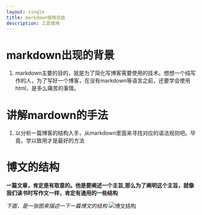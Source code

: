 ```yaml
---
layout: single
title: markdown使用总结
description: 工具使用
---
```


# markdown出现的背景
1. markdown主要的目的，就是为了简化写博客需要使用的技术。想想一个纯写作的人，为了写好一个博客，在没有markdown等语言之前，还要学会使用html，是多么痛苦的事情。

# 讲解mardown的手法
1. 以分析一篇博客的结构入手，从markdown里面来寻找对应的语法规则吧。毕竟，学以致用才是最好的方法

# 博文的结构

**一篇文章，肯定是有取意的。他是要阐述一个主旨,那么为了阐明这个主旨，就像我们读书时写作文一样，肯定有通用的一些结构**

*下面，是一张图来描述一下一篇博文的结构*
![博文结构](http://mybu.github.io/images/tooltech/blog-structure.png)